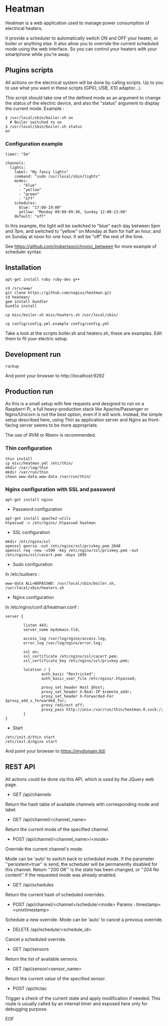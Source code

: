 Heatman
=======

Heatman is a web application used to manage power consumption of electrical heaters.

It provide a scheduler to automatically switch ON and OFF your heater, or boiler or anything else. It also allow you to override the current scheduled mode using the web interface. So you can control your heaters with your smartphone while you're away.

Plugins scripts
---------------

All actions on the electrical system will be done by calling scripts. Up to you to use what you want in these scripts (GPIO, USB, X10 adaptor...).

This script should take one of the defined mode as an argument to change the status of the electric device, and also the "status" argument to display the current mode. Example :


```
$ /usr/local/sbin/boiler.sh on
  # Boiler switched to on
$ /usr/local/sbin/boiler.sh status
on
```

### Configuration example

```
timer: "5m"

channels:
  lights:
    label: "My fancy lights"
    command: "sudo /usr/local/sbin/lights"
    modes:
      - "blue"
      - "yellow"
      - "green"
      - "off"
    schedules:
      blue: "17:00-19:00"
      yellow: "Monday 09:00-09:30, Sunday 12:00-13:00"
    default: "off"
```

In this example, the light will be switched to "blue" each day between 5pm and 7pm, and switched to "yellow" on Monday at 9am for half an hour, and on Sunday at noon for one hour. It will be "off" the rest of the time.

See https://github.com/jrobertson/chronic_between for more example of scheduler syntax.


Installation
------------

```
apt-get install ruby ruby-dev g++

cd /srv/www/
git clone https://github.com/nagius/heatman.git
cd heatman/
gem install bundler
bundle install

cp misc/boiler.sh misc/heaters.sh /usr/local/sbin/

cp config/config.yml.example config/config.yml
```

Take a look at the scripts boiler.sh and heaters.sh, these are examples. Edit them to fit your electric setup.


Development run
---------------

```
rackup
```

And point your browser to http://localhost:9292

Production run
--------------

As this is a small setup with few requests and designed to run on a Raspberri Pi, a full heavy-production stack like Apache/Passenger or Nginx/Unicorn is not the best option, even if it will work. Instead, the simple setup described here, using Thin as application server and Nginx as front-facing server seems to be more appropriate.

The use of RVM or Rbenv is recommended.

### Thin configuration

```
thin install
cp misc/heatman.yml /etc/thin/
mkdir /var/log/thin
mkdir /var/run/thin
chown www-data.www-data /var/run/thin/
```

### Nginx configuration with SSL and password

```
apt-get install nginx
```

* Password configuration

```
apt-get install apache2-utils
htpasswd -c /etc/nginx/.htpasswd heatman
```

* SSL configuration

```
mkdir /etc/nginx/ssl
openssl genrsa -out /etc/nginx/ssl/privkey.pem 2048
openssl req -new -x509 -key /etc/nginx/ssl/privkey.pem -out /etc/nginx/ssl/cacert.pem -days 1095
```

* Sudo configuration

In /etc/sudoers :

```
www-data ALL=NOPASSWD: /usr/local/sbin/boiler.sh, /usr/local/sbin/heaters.sh
```

* Nginx configuration

In /etc/nginx/conf.d/heatman.conf :

```
server {

        listen 443;
        server_name mydomain.tld;

        access_log /var/log/nginx/access.log;
        error_log /var/log/nginx/error.log;

        ssl on;
        ssl_certificate /etc/nginx/ssl/cacert.pem;
        ssl_certificate_key /etc/nginx/ssl/privkey.pem;

        location / {
                auth_basic "Restricted";
                auth_basic_user_file /etc/nginx/.htpasswd;

                proxy_set_header Host $host;
                proxy_set_header X-Real-IP $remote_addr;
                proxy_set_header X-Forwarded-For $proxy_add_x_forwarded_for;
                proxy_redirect off;
                proxy_pass http://unix:/var/run/thin/heatman.0.sock:/;
        }
}
```

* Start

```
/etc/init.d/thin start
/etc/init.d/nginx start
```

And point your browser to https://mydomain.tld/


REST API
--------

All actions could be done via this API, which is used by the JQuery web page.

* GET /api/channels

Return the hash table of available channels with corresponding mode and label.

* GET /api/channel/\<channel_name\>

Return the current mode of the specified channel.

* POST /api/channel/\<channel_name\>/\<mode\>

Override the current channel's mode. 

Mode can be 'auto' to switch back to scheduled mode.
If the parameter ''persistent=true'' is send, the scheduler will be permanently disabled for this channel.
Return ''200 OK'' is the state has been changed, or ''204 No content'' if the requested mode was already enabled.

* GET /api/schedules

Return the current hash of scheduled overrides.

* POST /api/channel/\<channel\>/schedule/\<mode\>
Params : timestamp=\<unixtimestamp\>

Schedule a new override.
Mode can be 'auto' to cancel a previous override.

* DELETE /api/schedule/\<schedule_id\>

Cancel a scheduled override.

* GET /api/sensors

Return the list of available sensors.

* GET /api/sensor/\<sensor_name\>

Return the current value of the specified sensor.

* POST /api/tictac

Trigger a check of the current state and apply modification if needed.
This route is usually called by an internal timer and exposed here only for debugging purpose.

EOF
